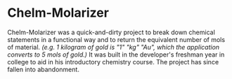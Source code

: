 # Chelm-Molarizer
Chelm-Molarizer was a quick-and-dirty project to break down chemical statements in a functional way and to return the equivalent number of mols of material. 
_(e.g. 1 kilogram of gold is "1" "kg" "Au", which the application converts to 5 mols of gold.)_
It was built in the developer's freshman year in college to aid in his introductory chemistry course. The project has since fallen into abandonment.
